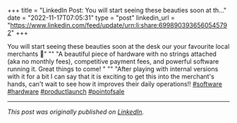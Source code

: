 +++
title = "LinkedIn Post: You will start seeing these beauties soon at th..."
date = "2022-11-17T07:05:31"
type = "post"
linkedin_url = "https://www.linkedin.com/feed/update/urn:li:share:6998903936560545792"
+++

You will start seeing these beauties soon at the desk our your favourite local merchants  🤩"
""
"A beautiful piece of hardware with no strings attached (aka no monthly fees), competitive payment fees, and powerful software running it. Great things to come! "
""
"After playing with internal versions with it for a bit I can say that it is exciting to get this into the merchant's hands, can't wait to see how it improves their daily operations!! [#software](https://www.linkedin.com/feed/hashtag/software) [#hardware](https://www.linkedin.com/feed/hashtag/hardware)  [#productlaunch](https://www.linkedin.com/feed/hashtag/productlaunch) [#pointofsale](https://www.linkedin.com/feed/hashtag/pointofsale)

---

*This post was originally published on [LinkedIn](https://www.linkedin.com/in/adrianmoreno/recent-activity/all/).*